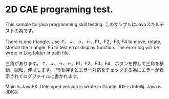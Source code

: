 # 2D CAE programing test.

This sample for java programming skill testing.
このサンプルはJavaスキルテストの為です。

There is one triangle.
Use ↑、↓、→、←、F1、F2、F3, F4 to move, rotate, stretch the triangle.
F5 to test error display function. The error log will be wrote in Log folder in path file.

三角があります。
↑、↓、→、←、F1、F2、F3、F4　ボタンを押して三角を移動、回転、伸ばします。
F5を押すとエラー対応をチェックする為にエラーが表示されてログファイルに書かれます。

Main is JavaFX.
Deleloped version is wrote in Gradle.
IDE is Intellij.
Java is JDK8.

